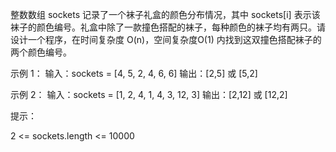 整数数组 sockets 记录了一个袜子礼盒的颜色分布情况，其中 sockets[i] 表示该袜子的颜色编号。礼盒中除了一款撞色搭配的袜子，每种颜色的袜子均有两只。请设计一个程序，在时间复杂度
O(n)，空间复杂度O(1) 内找到这双撞色搭配袜子的两个颜色编号。

示例 1：
输入：sockets = [4, 5, 2, 4, 6, 6]
输出：[2,5] 或 [5,2]

示例 2：
输入：sockets = [1, 2, 4, 1, 4, 3, 12, 3]
输出：[2,12] 或 [12,2]

提示：

2 <= sockets.length <= 10000
